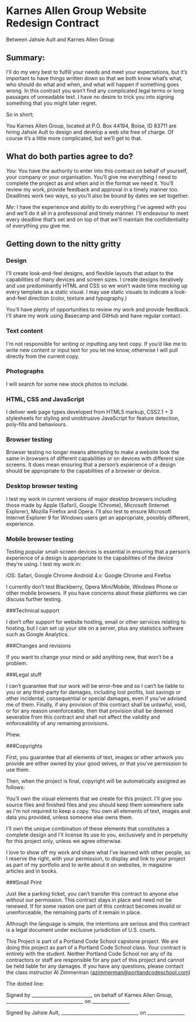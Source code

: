 # Karnes Allen Group Website Redesign Contract

Between Jahsie Ault and Karnes Allen Group 

## Summary: 

I'll do my very best to fulfill your needs and meet your expectations, but it’s important to have things written down so that we both know what’s what, who should do what and when, and what will happen if something goes wrong. In this contract you won’t find any complicated legal terms or long passages of unreadable text. I have no desire to trick you into signing something that you might later regret. 

So in short;

You Karnes Allen Group, located at P.O. Box 44194, Boise, ID 83711 are hiring Jahsie Ault to design and develop a web site free of charge. Of course it’s a little more complicated, but we’ll get to that.

## What do both parties agree to do? 

*You:* You have the authority to enter into this contract on behalf of yourself, your company or your organisation. You’ll give me everything I need to complete the project as and when and in the format we need it. You’ll review my work, provide feedback and approval in a timely manner too. Deadlines work two ways, so you’ll also be bound by dates we set together. 

*Me:* I have the experience and ability to do everything I've agreed with you and we’ll do it all in a professional and timely manner. I'll endeavour to meet every deadline that’s set and on top of that we'll maintain the confidentiality of everything you give me.

## Getting down to the nitty gritty 

### Design 

I'll create look-and-feel designs, and flexible layouts that adapt to the capabilities of many devices and screen sizes. I create designs iteratively and use predominantly HTML and CSS so we won’t waste time mocking up every template as a static visual. I may use static visuals to indicate a look-and-feel direction (color, texture and typography.) 

You’ll have plenty of opportunities to review my work and provide feedback. I'll share my work using Basecamp and GitHub and have regular contact.

### Text content 

I'm not responsible for writing or inputting any text copy. If you’d like me to write new content or input text for you let me know, otherwise I will pull directly from the current copy.

### Photographs

I will search for some new stock photos to include.

### HTML, CSS and JavaScript

I deliver web page types developed from HTML5 markup, CSS2.1 + 3 stylesheets for styling and unobtrusive JavaScript for feature detection, poly-fills and behaviours.

### Browser testing

Browser testing no longer means attempting to make a website look the same in browsers of different capabilities or on devices with different size screens. It does mean ensuring that a person’s experience of a design should be appropriate to the capabilities of a browser or device.

### Desktop browser testing

I test my work in current versions of major desktop browsers including those made by Apple (Safari), Google (Chrome), Microsoft (Internet Explorer), Mozilla Firefox and Opera. I’ll also test to ensure Microsoft Internet Explorer 9 for Windows users get an appropriate, possibly different, experience. 

### Mobile browser testing

Testing popular small-screen devices is essential in ensuring that a person’s experience of a design is appropriate to the capabilities of the device they’re using. I test my work in:

iOS: Safari, Google Chrome Android 4.x: Google Chrome and Firefox

I currently don’t test Blackberry, Opera Mini/Mobile, Windows Phone or other mobile browsers. If you have concerns about these platforms we can discuss further testing.

###Technical support

I don’t offer support for website hosting, email or other services relating to hosting, but I can set up your site on a server, plus any statistics software such as Google Analytics.

###Changes and revisions

If you want to change your mind or add anything new, that won’t be a problem.

###Legal stuff

I can’t guarantee that our work will be error-free and so I can’t be liable to you or any third-party for damages, including lost profits, lost savings or other incidental, consequential or special damages, even if you’ve advised me of them. Finally, if any provision of this contract shall be unlawful, void, or for any reason unenforceable, then that provision shall be deemed severable from this contract and shall not affect the validity and enforceability of any remaining provisions.

Phew.

###Copyrights

First, you guarantee that all elements of text, images or other artwork you provide are either owned by your good selves, or that you’ve permission to use them.

Then, when the project is final, copyright will be automatically assigned as follows:

You’ll own the visual elements that we create for this project. I'll give you source files and finished files and you should keep them somewhere safe as I'm not required to keep a copy. You own all elements of text, images and data you provided, unless someone else owns them.

I'll own the unique combination of these elements that constitutes a complete design and I'll license its use to you, exclusively and in perpetuity for this project only, unless we agree otherwise.

I love to show off my work and share what I’ve learned with other people, so I reserve the right, with your permission, to display and link to your project as part of my portfolio and to write about it on websites, in magazine articles and in books.

###Small Print


Just like a parking ticket, you can’t transfer this contract to anyone else without our permission. This contract stays in place and need not be renewed. If for some reason one part of this contract becomes invalid or unenforceable, the remaining parts of it remain in place.

Although the language is simple, the intentions are serious and this contract is a legal document under exclusive jurisdiction of U.S. courts.

This Project is part of a Portland Code School capstone project.
We are doing this project as part of a Portland Code School class. Your contract is entirely with the student. Neither Portland Code School nor any of its contractors or staff are responsible for any part of this project and cannot be held liable for any damages. If you have any questions, please contact the class instructor Al Zimmerman (azimmerman@portlandcodeschool.com)


The dotted line:


Signed by __________________________ on behalf of Karnes Allen Group, _________________________________ on ________________


Signed by Jahsie Ault, _________________________________ on ________________


